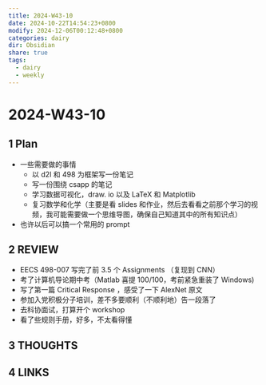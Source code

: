 ```yaml
---
title: 2024-W43-10
date: 2024-10-22T14:54:23+0800
modify: 2024-12-06T00:12:48+0800
categories: dairy
dir: Obsidian
share: true
tags:
  - dairy
  - weekly
---
```


# 2024-W43-10

## 1 Plan

- 一些需要做的事情
	- 以 d2l 和 498 为框架写一份笔记
	- 写一份围绕 csapp 的笔记
	- 学习数据可视化，draw. io 以及 LaTeX 和 Matplotlib
	- 复习数学和化学（主要是看 slides 和作业，然后去看看之前那个学习的视频，我可能需要做一个思维导图，确保自己知道其中的所有知识点）
- 也许以后可以搞一个常用的 prompt

## 2 REVIEW

- EECS 498-007 写完了前 3.5 个 Assignments （复现到 CNN）
- 考了计算机导论期中考（Matlab 喜提 100/100，考前紧急重装了 Windows)
- 写了第一篇 Critical Response ，感受了一下 AlexNet 原文
- 参加入党积极分子培训，差不多要顺利（不顺利地）告一段落了
- 去科协面试，打算开个 workshop
- 看了些规则手册，好多，不太看得懂

## 3 THOUGHTS

## 4 LINKS